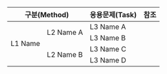 <table>
    <thead>
        <tr>
            <th colspan=2>구분(Method)</th>
            <th>응용문제(Task)</th>
            <th>참조</th>
        </tr>
    </thead>
    <tbody>
        <tr>
            <td rowspan=4>L1 Name</td>
            <td rowspan=2>L2 Name A</td>
            <td>L3 Name A</td>
        </tr>
        <tr>
            <td>L3 Name B</td>
        </tr>
        <tr>
            <td rowspan=2>L2 Name B</td>
            <td>L3 Name C</td>
        </tr>
        <tr>
            <td>L3 Name D</td>
        </tr>
    </tbody>
</table>
